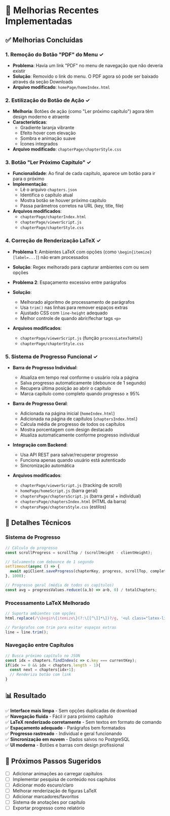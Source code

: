 # 🎨 Melhorias Recentes Implementadas

## ✅ Melhorias Concluídas

### 1. **Remoção do Botão "PDF" do Menu** ✓
- **Problema**: Havia um link "PDF" no menu de navegação que não deveria existir
- **Solução**: Removido o link do menu. O PDF agora só pode ser baixado através da seção Downloads
- **Arquivo modificado**: `homePage/homeIndex.html`

### 2. **Estilização do Botão de Ação** ✓
- **Melhoria**: Botões de ação (como "Ler próximo capítulo") agora têm design moderno e atraente
- **Características**:
  - Gradiente laranja vibrante
  - Efeito hover com elevação
  - Sombra e animação suave
  - Ícones integrados
- **Arquivo modificado**: `chapterPage/chapterStyle.css`

### 3. **Botão "Ler Próximo Capítulo"** ✓
- **Funcionalidade**: Ao final de cada capítulo, aparece um botão para ir para o próximo
- **Implementação**:
  - Lê o arquivo `chapters.json`
  - Identifica o capítulo atual
  - Mostra botão se houver próximo capítulo
  - Passa parâmetros corretos na URL (key, title, file)
- **Arquivos modificados**: 
  - `chapterPage/chapterIndex.html`
  - `chapterPage/viewerScript.js`
  - `chapterPage/chapterStyle.css`

### 4. **Correção de Renderização LaTeX** ✓
- **Problema 1**: Ambientes LaTeX com opções (como `\begin{itemize}[label=...]`) não eram processados
- **Solução**: Regex melhorado para capturar ambientes com ou sem opções
  
- **Problema 2**: Espaçamento excessivo entre parágrafos
- **Solução**: 
  - Melhorado algoritmo de processamento de parágrafos
  - Usa `trim()` nas linhas para remover espaços extras
  - Ajustado CSS com `line-height` adequado
  - Melhor controle de quando abrir/fechar tags `<p>`
- **Arquivos modificados**: 
  - `chapterPage/viewerScript.js` (função `processLatexToHtml`)
  - `chapterPage/chapterStyle.css`

### 5. **Sistema de Progresso Funcional** ✓
- **Barra de Progresso Individual**:
  - Atualiza em tempo real conforme o usuário rola a página
  - Salva progresso automaticamente (debounce de 1 segundo)
  - Recupera última posição ao abrir o capítulo
  - Marca capítulo como completo quando progresso ≥ 95%
  
- **Barra de Progresso Geral**:
  - Adicionada na página inicial (`homeIndex.html`)
  - Adicionada na página de capítulos (`chaptersIndex.html`)
  - Calcula média de progresso de todos os capítulos
  - Mostra porcentagem com design destacado
  - Atualiza automaticamente conforme progresso individual

- **Integração com Backend**:
  - Usa API REST para salvar/recuperar progresso
  - Funciona apenas quando usuário está autenticado
  - Sincronização automática
  
- **Arquivos modificados**:
  - `chapterPage/viewerScript.js` (tracking de scroll)
  - `homePage/homeScript.js` (barra geral)
  - `chaptersPage/chaptersScript.js` (barra geral + individual)
  - `chaptersPage/chaptersIndex.html` (HTML da barra)
  - `chaptersPage/chaptersStyle.css` (estilos)

## 🎯 Detalhes Técnicos

### Sistema de Progresso
```javascript
// Cálculo do progresso
const scrollProgress = scrollTop / (scrollHeight - clientHeight);

// Salvamento com debounce de 1 segundo
setTimeout(async () => {
  await apiClient.saveProgress(chapterKey, progress, scrollTop, completed);
}, 1000);

// Progresso geral (média de todos os capítulos)
const avg = progressValues.reduce((a,b) => a+b, 0) / totalChapters;
```

### Processamento LaTeX Melhorado
```javascript
// Suporta ambientes com opções
html.replace(/\\begin\{itemize\}(?:\[[^\]]*\])?/g, '<ul class="latex-list">');

// Parágrafos com trim para evitar espaços extras
line = line.trim();
```

### Navegação entre Capítulos
```javascript
// Busca próximo capítulo no JSON
const idx = chapters.findIndex(c => c.key === currentKey);
if(idx >= 0 && idx < chapters.length - 1){
  const next = chapters[idx+1];
  // Renderiza botão com link
}
```

## 📊 Resultado

✅ **Interface mais limpa** - Sem opções duplicadas de download  
✅ **Navegação fluida** - Fácil ir para próximo capítulo  
✅ **LaTeX renderizado corretamente** - Sem textos em formato de comando  
✅ **Espaçamento adequado** - Parágrafos bem formatados  
✅ **Progresso rastreado** - Individual e geral funcionando  
✅ **Sincronização em nuvem** - Dados salvos no PostgreSQL  
✅ **UI moderna** - Botões e barras com design profissional  

## 🚀 Próximos Passos Sugeridos

- [ ] Adicionar animações ao carregar capítulos
- [ ] Implementar pesquisa de conteúdo nos capítulos
- [ ] Adicionar modo escuro/claro
- [ ] Melhorar renderização de figuras LaTeX
- [ ] Adicionar marcadores/favoritos
- [ ] Sistema de anotações por capítulo
- [ ] Exportar progresso como relatório
